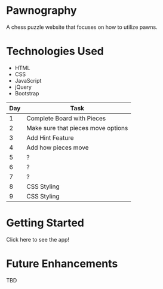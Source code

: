 # Pawnography
A chess puzzle website that focuses on how to utilize pawns.

# Technologies Used
* HTML
* CSS
* JavaScript
* jQuery
* Bootstrap


| Day | Task | 
| -------------- | -------------- |
| 1   | Complete Board with Pieces  | 
| 2   | Make sure that pieces move options   | 
| 3   | Add Hint Feature   | 
| 4   | Add how pieces move   | 
| 5   | ?   | 
| 6   | ?   | 
| 7   | ?   | 
| 8   | CSS Styling   | 
| 9   | CSS Styling   | 

# Getting Started
Click here to see the app!

# Future Enhancements
TBD
